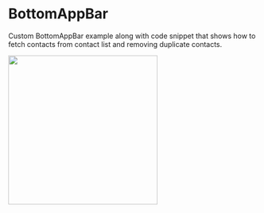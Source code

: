 # BottomAppBar
Custom BottomAppBar example along with code snippet that shows how to fetch contacts from contact list and removing duplicate contacts.

<img src="https://github.com/ervinod/BottomAppBar/blob/master/Screenshot.png" width="300">

